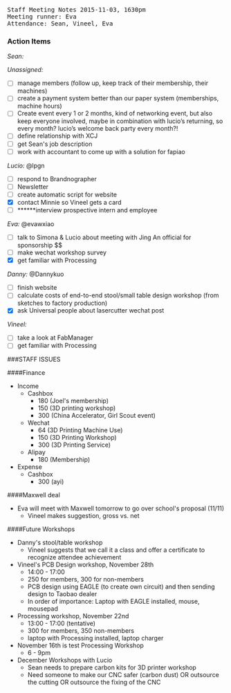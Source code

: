 <pre>
Staff Meeting Notes 2015-11-03, 1630pm
Meeting runner: Eva
Attendance: Sean, Vineel, Eva
</pre>

### Action Items

*Sean:*

*Unassigned:*
- [ ] manage members (follow up, keep track of their membership, their machines)
- [ ] create a payment system better than our paper system (memberships, machine hours)
- [ ] Create event every 1 or 2 months, kind of networking event, but also keep everyone involved, maybe in combination with lucio’s returning, so every month? lucio’s welcome back party every month?!
- [ ] define relationship with XCJ
- [ ] get Sean's job description
- [ ] work with accountant to come up with a solution for fapiao

*Lucio:* @lpgn
- [ ] respond to Brandnographer
- [ ] Newsletter
- [ ] create automatic script for website
- [x] contact Minnie so Vineel gets a card
- [ ] ******interview prospective intern and employee

*Eva:* @evawxiao
- [ ] talk to Simona & Lucio about meeting with Jing An official for sponsorship $$
- [ ] make wechat workshop survey
- [x] get familiar with Processing

*Danny:* @Dannykuo
- [ ] finish website
- [ ] calculate costs of end-to-end stool/small table design workshop (from sketches to factory production)
- [x] ask Universal people about lasercutter wechat post

*Vineel:* 
- [ ] take a look at FabManager
- [ ] get familiar with Processing

###STAFF ISSUES

####Finance
* Income
  * Cashbox
    * 180 (Joel's membership)
    * 150 (3D printing workshop)
    * 300 (China Accelerator, Girl Scout event)
  * Wechat
    * 64 (3D Printing Machine Use)
    * 150 (3D Printing Workshop)
    * 300 (3D Printing Service)
  * Alipay
    * 180 (Membership)
* Expense
  * Cashbox
    * 300 (ayi)
    
####Maxwell deal
* Eva will meet with Maxwell tomorrow to go over school's proposal (11/11)
  * Vineel makes suggestion, gross vs. net
 
####Future Workshops
* Danny's stool/table workshop
  * Vineel suggests that we call it a class and offer a certificate to recognize attendee achievement
* Vineel's PCB Design workshop, November 28th
  * 14:00 - 17:00
  * 250 for members, 300 for non-members
  * PCB design using EAGLE (to create own circuit) and then sending design to Taobao dealer
  * In order of importance: Laptop with EAGLE installed, mouse, mousepad
* Processing workshop, November 22nd
  * 13:00 - 17:00 (tentative)
  * 300 for members, 350 non-members
  * laptop with Processing installed, laptop charger
* November 16th is test Processing Workshop
  * 6 - 9pm
* December Workshops with Lucio
  * Sean needs to prepare carbon kits for 3D printer workshop
  * Need someone to make our CNC safer (carbon dust) OR outsource the cutting OR outsource the fixing of the CNC

